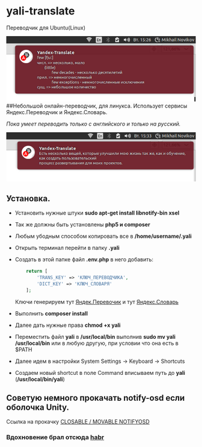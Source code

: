 # yali-translate
Переводчик для Ubuntu(Linux)

![YaLi-Translate One Word](https://github.com/mikenovikov/yali-translate/blob/master/resources/example-word.jpg)
##Небольшой онлайн-переводчик, для линукса.
Использует сервисы Яндекс.Переводчик и Яндекс.Словарь.

*Пока умеет переводить только с английского и только на русский.*

![YaLi-Translate Sentence Word](https://github.com/mikenovikov/yali-translate/blob/master/resources/example-sentence.jpg)


## Установка.
- Установить нужные штуки **sudo apt-get install libnotify-bin xsel**
- Так же должны быть установлены  **php5 и composer**
- Любым убодным способом копировать все в **/home/username/.yali**
- Открыть терминал перейти в папку **.yali**
- Создать в этой папке файл **.env.php** в него добавить:

	```php
		return [
			'TRANS_KEY' => 'КЛЮЧ_ПЕРЕВОДЧИКА',
			'DICT_KEY' => 'КЛЮЧ_СЛОВАРЯ'
		];
	```
	Ключи генерируем тут [Яндек.Перевочик](https://tech.yandex.ru/keys/get/?service=trnsl) и тут
	[Яндекс.Словарь](https://tech.yandex.ru/keys/get/?service=dict)
- Выполнить **composer install**
- Далее дать нужные права **chmod +x yali**
- Переместить файл **yali** в **/usr/local/bin** выполнив **sudo mv yali /usr/local/bin** или в любую другую, при условии что она есть в $PATH
- Далее идем в настройки System Settings -> Keyboard -> Shortcuts
- Создаем новый shortcut в поле Command вписываем путь до **yali** (**/usr/local/bin/yali**)

## Советую немного прокачать notify-osd если оболочка Unity.
Ссылка на прокачку [CLOSABLE / MOVABLE NOTIFYOSD ](http://www.webupd8.org/2012/06/closable-movable-notifyosd.html)

### Вдохновение брал отсюда [habr](http://habrahabr.ru/post/137215/)
